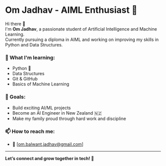 # Om Jadhav - AIML Enthusiast 🤖

Hi there 👋  
I'm **Om Jadhav**, a passionate student of Artificial Intelligence and Machine Learning.  
Currently pursuing a diploma in AIML and working on improving my skills in Python and Data Structures.

### 🧠 What I'm learning:
- Python 🐍
- Data Structures
- Git & GitHub
- Basics of Machine Learning

### 🌱 Goals:
- Build exciting AI/ML projects
- Become an AI Engineer in New Zealand 🇳🇿
- Make my family proud through hard work and discipline

### 📫 How to reach me:
- 📧 [om.balwant.jadhav@gmail.com]

---

**Let’s connect and grow together in tech! 🚀**


